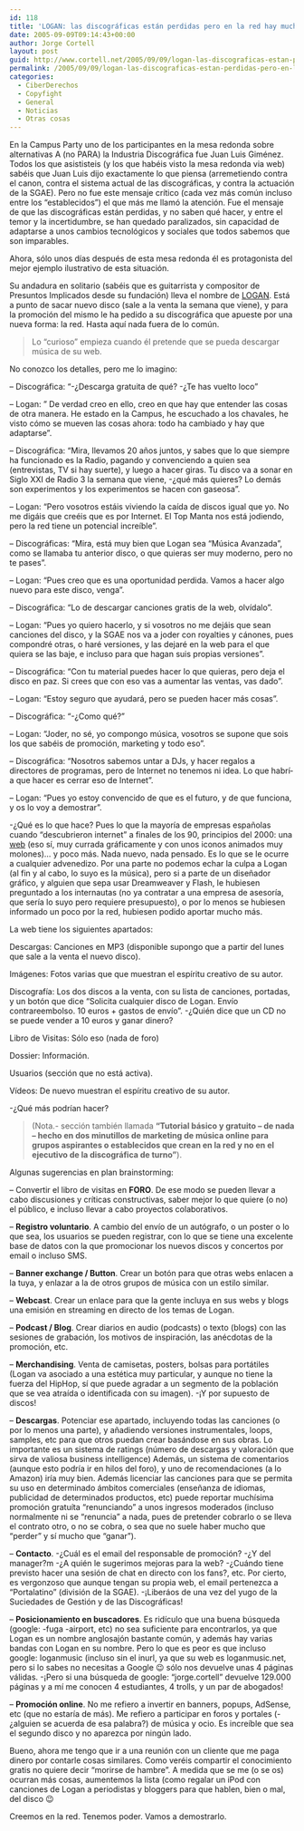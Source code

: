 ```yaml
---
id: 118
title: 'LOGAN: las discográficas están perdidas pero en la red hay mucho poder'
date: 2005-09-09T09:14:43+00:00
author: Jorge Cortell
layout: post
guid: http://www.cortell.net/2005/09/09/logan-las-discograficas-estan-perdidas-pero-en-la-red-hay-mucho-poder/
permalink: /2005/09/09/logan-las-discograficas-estan-perdidas-pero-en-la-red-hay-mucho-poder/
categories:
  - CiberDerechos
  - Copyfight
  - General
  - Noticias
  - Otras cosas
---
```

En la Campus Party uno de los participantes en la mesa redonda sobre alternativas A (no PARA) la Industria Discográfica fue Juan Luis Giménez. Todos los que asististeis (y los que habéis visto la mesa redonda via web) sabéis que Juan Luis dijo exactamente lo que piensa (arremetiendo contra el canon, contra el sistema actual de las discográficas, y contra la actuación de la SGAE). Pero no fue este mensaje crí­tico (cada vez más común incluso entre los &#8220;establecidos&#8221;) el que más me llamó la atención. Fue el mensaje de que las discográficas están perdidas, y no saben qué hacer, y entre el temor y la incertidumbre, se han quedado paralizados, sin capacidad de adaptarse a unos cambios tecnológicos y sociales que todos sabemos que son imparables.

Ahora, sólo unos dí­as después de esta mesa redonda él es protagonista del mejor ejemplo ilustrativo de esta situación.

Su andadura en solitario (sabéis que es guitarrista y compositor de Presuntos Implicados desde su fundación) lleva el nombre de [LOGAN](http://www.loganmusic.net). Está a punto de sacar nuevo disco (sale a la venta la semana que viene), y para la promoción del mismo le ha pedido a su discográfica que apueste por una nueva forma: la red. Hasta aquí­ nada fuera de lo común.

> Lo &#8220;curioso&#8221; empieza cuando él pretende que se pueda descargar música de su web. 

No conozco los detalles, pero me lo imagino:

&#8211; Discográfica: &#8220;-¿Descarga gratuita de qué? -¿Te has vuelto loco&#8221;
  
&#8211; Logan: &#8221; De verdad creo en ello, creo en que hay que entender las cosas de otra manera. He estado en la Campus, he escuchado a los chavales, he visto cómo se mueven las cosas ahora: todo ha cambiado y hay que adaptarse&#8221;.
  
&#8211; Discográfica: &#8220;Mira, llevamos 20 años juntos, y sabes que lo que siempre ha funcionado es la Radio, pagando y convenciendo a quien sea (entrevistas, TV si hay suerte), y luego a hacer giras. Tu disco va a sonar en Siglo XXI de Radio 3 la semana que viene, -¿qué más quieres? Lo demás son experimentos y los experimentos se hacen con gaseosa&#8221;.
  
&#8211; Logan: &#8220;Pero vosotros estáis viviendo la caí­da de discos igual que yo. No me digáis que creéis que es por Internet. El Top Manta nos está jodiendo, pero la red tiene un potencial increí­ble&#8221;.
  
&#8211; Discográficas: &#8220;Mira, está muy bien que Logan sea &#8220;Música Avanzada&#8221;, como se llamaba tu anterior disco, o que quieras ser muy moderno, pero no te pases&#8221;.
  
&#8211; Logan: &#8220;Pues creo que es una oportunidad perdida. Vamos a hacer algo nuevo para este disco, venga&#8221;.
  
&#8211; Discográfica: &#8220;Lo de descargar canciones gratis de la web, olví­dalo&#8221;.
  
&#8211; Logan: &#8220;Pues yo quiero hacerlo, y si vosotros no me dejáis que sean canciones del disco, y la SGAE nos va a joder con royalties y cánones, pues compondré otras, o haré versiones, y las dejaré en la web para el que quiera se las baje, e incluso para que hagan suis propias versiones&#8221;.
  
&#8211; Discográfica: &#8220;Con tu material puedes hacer lo que quieras, pero deja el disco en paz. Si crees que con eso vas a aumentar las ventas, vas dado&#8221;.
  
&#8211; Logan: &#8220;Estoy seguro que ayudará, pero se pueden hacer más cosas&#8221;.
  
&#8211; Discográfica: &#8220;-¿Como qué?&#8221;
  
&#8211; Logan: &#8220;Joder, no sé, yo compongo música, vosotros se supone que sois los que sabéis de promoción, marketing y todo eso&#8221;.
  
&#8211; Discográfica: &#8220;Nosotros sabemos untar a DJs, y hacer regalos a directores de programas, pero de Internet no tenemos ni idea. Lo que habrí­a que hacer es cerrar eso de Internet&#8221;.
  
&#8211; Logan: &#8220;Pues yo estoy convencido de que es el futuro, y de que funciona, y os lo voy a demostrar&#8221;.

-¿Qué es lo que hace? Pues lo que la mayorí­a de empresas españolas cuando &#8220;descubrieron internet&#8221; a finales de los 90, principios del 2000: una [web](http://www.loganmusic.net) (eso sí­, muy currada gráficamente y con unos iconos animados muy molones)&#8230; y poco más. Nada nuevo, nada pensado. Es lo que se le ocurre a cualquier advenedizo. Por una parte no podemos echar la culpa a Logan (al fin y al cabo, lo suyo es la música), pero si a parte de un diseñador gráfico, y alguien que sepa usar Dreamweaver y Flash, le hubiesen preguntado a los internautas (no ya contratar a una empresa de asesorí­a, que serí­a lo suyo pero requiere presupuesto), o por lo menos se hubiesen informado un poco por la red, hubiesen podido aportar mucho más.

La web tiene los siguientes apartados:
  
Descargas: Canciones en MP3 (disponible supongo que a partir del lunes que sale a la venta el nuevo disco).
  
Imágenes: Fotos varias que que muestran el espí­ritu creativo de su autor.
  
Discografí­a: Los dos discos a la venta, con su lista de canciones, portadas, y un botón que dice &#8220;Solicita cualquier disco de Logan. Enví­o contrareembolso. 10 euros + gastos de enví­o&#8221;. -¿Quién dice que un CD no se puede vender a 10 euros y ganar dinero?
  
Libro de Visitas: Sólo eso (nada de foro)
  
Dossier: Información.
  
Usuarios (sección que no está activa).
  
Ví­deos: De nuevo muestran el espí­ritu creativo de su autor.

-¿Qué más podrí­an hacer?

> (Nota.- sección también llamada **&#8220;Tutorial básico y gratuito &#8211; de nada &#8211; hecho en dos minutillos de marketing de música online para grupos aspirantes o establecidos que crean en la red y no en el ejecutivo de la discográfica de turno&#8221;**).

Algunas sugerencias en plan brainstorming:

&#8211; Convertir el libro de visitas en **FORO**. De ese modo se pueden llevar a cabo discusiones y crí­ticas constructivas, saber mejor lo que quiere (o no) el público, e incluso llevar a cabo proyectos colaborativos.

&#8211; **Registro voluntario**. A cambio del enví­o de un autógrafo, o un poster o lo que sea, los usuarios se pueden registrar, con lo que se tiene una excelente base de datos con la que promocionar los nuevos discos y concertos por email o incluso SMS.

&#8211; **Banner exchange / Button**. Crear un botón para que otras webs enlacen a la tuya, y enlazar a la de otros grupos de música con un estilo similar.

&#8211; **Webcast**. Crear un enlace para que la gente incluya en sus webs y blogs una emisión en streaming en directo de los temas de Logan.

&#8211; **Podcast / Blog**. Crear diarios en audio (podcasts) o texto (blogs) con las sesiones de grabación, los motivos de inspiración, las anécdotas de la promoción, etc.

&#8211; **Merchandising**. Venta de camisetas, posters, bolsas para portátiles (Logan va asociado a una estética muy particular, y aunque no tiene la fuerza del HipHop, sí­ que puede agradar a un segmento de la población que se vea atraí­da o identificada con su imagen). -¡Y por supuesto de discos!

&#8211; **Descargas**. Potenciar ese apartado, incluyendo todas las canciones (o por lo menos una parte), y añadiendo versiones instrumentales, loops, samples, etc para que otros puedan crear basándose en sus obras. Lo importante es un sistema de ratings (número de descargas y valoración que sirva de valiosa business intelligence) Además, un sistema de comentarios (aunque esto podrí­a ir en hilos del foro), y uno de recomendaciones (a lo Amazon) irí­a muy bien. Además licenciar las canciones para que se permita su uso en determinado ámbitos comerciales (enseñanza de idiomas, publicidad de determinados productos, etc) puede reportar muchí­sima promoción gratuí­ta &#8220;renunciando&#8221; a unos ingresos moderados (incluso normalmente ni se &#8220;renuncia&#8221; a nada, pues de pretender cobrarlo o se lleva el contrato otro, o no se cobra, o sea que no suele haber mucho que &#8220;perder&#8221; y sí­ mucho que &#8220;ganar&#8221;).

&#8211; **Contacto**. -¿Cuál es el email del responsable de promoción? -¿Y del manager?m -¿A quién le sugerimos mejoras para la web? -¿Cuándo tiene previsto hacer una sesión de chat en directo con los fans?, etc. Por cierto, es vergonzoso que aunque tengan su propia web, el email pertenezca a &#8220;Portalatino&#8221; (división de la SGAE). -¡Liberáos de una vez del yugo de la Suciedades de Gestión y de las Discográficas!

&#8211; **Posicionamiento en buscadores**. Es ridí­culo que una buena búsqueda (google: -fuga -airport, etc) no sea suficiente para encontrarlos, ya que Logan es un nombre anglosajón bastante común, y además hay varias bandas con Logan en su nombre. Pero lo que es peor es que incluso google: loganmusic (incluso sin el inurl, ya que su web es loganmusic.net, pero si lo sabes no necesitas a Google 😉 sólo nos devuelve unas 4 páginas válidas. -¡Pero si una búsqueda de google: &#8220;jorge.cortell&#8221; devuelve 129.000 páginas y a mí­ me conocen 4 estudiantes, 4 trolls, y un par de abogados!

&#8211; **Promoción online**. No me refiero a invertir en banners, popups, AdSense, etc (que no estarí­a de más). Me refiero a participar en foros y portales (-¿alguien se acuerda de esa palabra?) de música y ocio. Es increí­ble que sea el segundo disco y no aparezca por ningún lado.

Bueno, ahora me tengo que ir a una reunión con un cliente que me paga dinero por contarle cosas similares. Como veréis compartir el conocimiento gratis no quiere decir &#8220;morirse de hambre&#8221;. A medida que se me (o se os) ocurran más cosas, aumentemos la lista (como regalar un iPod con canciones de Logan a periodistas y bloggers para que hablen, bien o mal, del disco 😉

Creemos en la red. Tenemos poder. Vamos a demostrarlo.